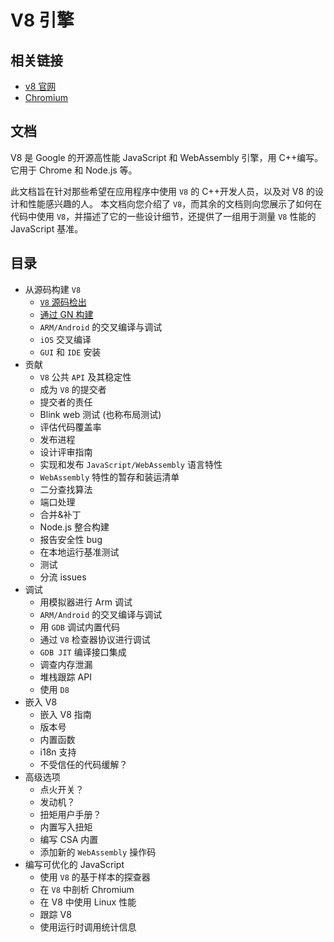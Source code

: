 # V8 引擎

## 相关链接

- [v8 官网](https://v8.dev/docs/)
- [Chromium](https://github.com/chromium/chromium)

## 文档

V8 是 Google 的开源高性能 JavaScript 和 WebAssembly 引擎，用 C++编写。它用于 Chrome 和 Node.js 等。

此文档旨在针对那些希望在应用程序中使用 `V8` 的 C++开发人员，以及对 V8 的设计和性能感兴趣的人。
本文档向您介绍了 `V8`，而其余的文档则向您展示了如何在代码中使用 `V8`，并描述了它的一些设计细节，还提供了一组用于测量 `V8` 性能的 JavaScript 基准。

## 目录

- 从源码构建 `V8`
  - [`V8` 源码检出](/v8/source-code/)
  - [通过 GN 构建](/v8/build-gn/)
  - `ARM/Android` 的交叉编译与调试
  - `iOS` 交叉编译
  - `GUI` 和 `IDE` 安装
- 贡献
  - `V8` 公共 `API` 及其稳定性
  - 成为 `V8` 的提交者
  - 提交者的责任
  - Blink web 测试 (也称布局测试)
  - 评估代码覆盖率
  - 发布进程
  - 设计评审指南
  - 实现和发布 `JavaScript/WebAssembly` 语言特性
  - `WebAssembly` 特性的暂存和装运清单
  - 二分查找算法
  - 端口处理
  - 合并&补丁
  - Node.js 整合构建
  - 报告安全性 bug
  - 在本地运行基准测试
  - 测试
  - 分流 issues
- 调试
  - 用模拟器进行 Arm 调试
  - `ARM/Android` 的交叉编译与调试
  - 用 `GDB` 调试内置代码
  - 通过 `V8` 检查器协议进行调试
  - `GDB JIT` 编译接口集成
  - 调查内存泄漏
  - 堆栈跟踪 API
  - 使用 `D8`
- 嵌入 V8
  - 嵌入 V8 指南
  - 版本号
  - 内置函数
  - i18n 支持
  - 不受信任的代码缓解？
- 高级选项
  - 点火开关？
  - 发动机？
  - 扭矩用户手册？
  - 内置写入扭矩
  - 编写 CSA 内置
  - 添加新的 `WebAssembly` 操作码
- 编写可优化的 JavaScript
  - 使用 `V8` 的基于样本的探查器
  - 在 `V8` 中剖析 Chromium
  - 在 V8 中使用 Linux 性能
  - 跟踪 V8
  - 使用运行时调用统计信息
